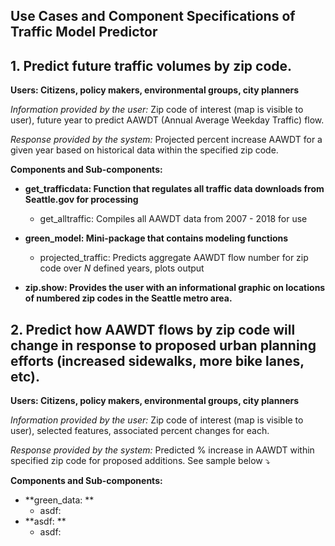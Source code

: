 ## Use Cases and Component Specifications of Traffic Model Predictor ##


## 1. Predict future traffic volumes by zip code. ##

**Users: Citizens, policy makers, environmental groups, city planners** 

_Information provided by the user:_ Zip code of interest (map is visible to user), future year to predict AAWDT (Annual Average Weekday Traffic) flow. 

_Response provided by the system:_ Projected percent increase AAWDT for a given year based on historical data within the specified zip code.
 
**Components and Sub-components:**
- **get_trafficdata: Function that regulates all traffic data downloads from Seattle.gov for processing**
	- get_alltraffic: Compiles all AAWDT data from 2007 - 2018 for use
- **green_model: Mini-package that contains modeling functions**
	- projected_traffic: Predicts aggregate AAWDT flow number for zip code over _N_ defined years, plots output

- **zip.show: Provides the user with an informational graphic on locations of numbered zip codes in the Seattle metro area.**
 
## 2. Predict how AAWDT flows by zip code will change in response to proposed urban planning efforts (increased sidewalks, more bike lanes, etc). ##

**Users: Citizens, policy makers, environmental groups, city planners**

_Information provided by the user:_ Zip code of interest (map is visible to user), selected features, associated percent changes for each.

_Response provided by the system:_ Predicted % increase in AAWDT within specified zip code for proposed additions. See sample below ⤵️


**Components and Sub-components:**
- **green_data: **
	- asdf: 	
- **asdf: **
	- asdf:
